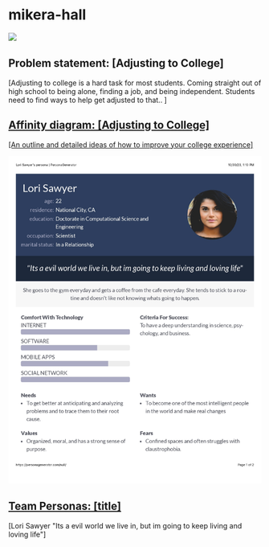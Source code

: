  <!DOCTYPE html> 
<html>
  <head>
    <title>CSCE 190:mikera-hall</title>
    <link rel = "stylesheet" href="styles.css"
  </head>
  <body>
    <h1>mikera-hall</h1>
    <section class="assign">
      <img src="images/Screenshot 1.png"
      <section class="assign-det">
        <h2>Problem statement: [Adjusting to College]</h2>
        <p>
          [Adjusting to college is a hard task for most students. Coming straight out of high school to being alone, finding a job, and being independent. Students need to find ways to help get adjusted to that.. ]
          </p>
        </section>
      </section>
<!-- Affinity Diagram assignment -->
<section class = "assign">
    <!-- insert img -->
<section class="assign-det">
  <a href="images/Screenshot%202023-10-02%20at%2010.46.38%20PM.png"><h2>Affinity diagram: [Adjusting to College]</h2>
    <p>
      [An outline and detailed ideas of how to improve your college experience]
    </p>
</section>
</section>

<!-- Personas assignment -->
<section class="assign">
<img src="images/Persona.jpg" />
<section class="assign-det">
<a href="files/combinepdf.pdf"><h2>Team Personas: [title]</h2></a>
<p>
[Lori Sawyer "Its a evil world we live in, but im going to keep living and loving life"]
</p>
</section>
</section>

</body>
</html>
